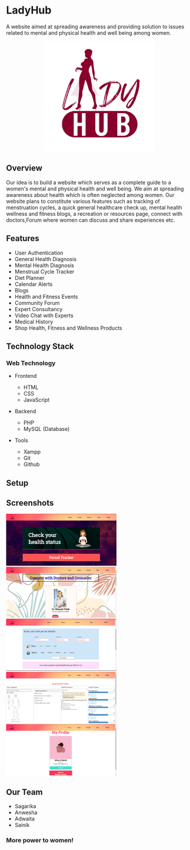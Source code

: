 # LadyHub

A website aimed at spreading awareness and providing solution to issues related to mental and physical health and well being among women.

<p align="center">
    <img src="./assets/icon1.png" alt="Logo" width="300">
  </a>

## Overview

Our idea is to build a website which serves as a complete guide to a women's mental and physical health and well being. We aim at spreading awareness about health which is often neglected among women. Our website plans to constitute various features such as tracking of menstruation cycles, a quick general healthcare check up, mental health wellness and fitness blogs, a recreation or resources page, connect with doctors,Forum where women can discuss and share experiences etc.

## Features

* User Authentication
* General Health Diagnosis
* Mental Health Diagnosis
* Menstrual Cycle Tracker
* Diet Planner
* Calendar Alerts
* Blogs
* Health and Fitness Events
* Community Forum
* Expert Consultancy
* Video Chat with Experts
* Medical History
* Shop Health, Fitness and Wellness Products


## Technology Stack

### Web Technology

- Frontend
  - HTML
  - CSS
  - JavaScript
  
- Backend
  - PHP
  - MySQL (Database)

- Tools
  - Xampp
  - Git
  - Github
## Setup

<!-- - Download & install [Xampp](https://www.apachefriends.org/download.html)
- Download the Zip or clone the repository
``` bash
git clone https://github.com/SanjeebNath382/sashakti.git
```
- Go to the directory where Xampp is installed. For eg. C:\xampp\htdocs
- Copy the project folder and paste it in the address mentioned above.
- Launch any browser window and search localhost/sashakti.
- Voila, explore and enjoy! -->

## Screenshots

<img src="./Screenshots/Screenshot 2022-05-29 091437.png" width="300">
<img src="./Screenshots/Screenshot 2022-05-29 091651.png" width="300">
<img src="./Screenshots/Screenshot 2022-05-29 091618.png" width="300">
<img src="./Screenshots/Screenshot 2022-05-29 091549.png" width="300">
<img src="./Screenshots/Screenshot 2022-05-29 091740.png" width="300">


## Our Team
- Sagarika
- Anwesha 
- Adwaita
- Sainik



### More power to women!
